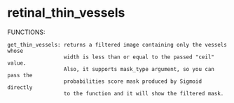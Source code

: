 # retinal_thin_vessels
FUNCTIONS:

    get_thin_vessels: returns a filtered image containing only the vessels whose 
                      width is less than or equal to the passed "ceil" value. 
                      Also, it supports mask_type argument, so you can pass the 
                      probabilities score mask produced by Sigmoid directly
                      to the function and it will show the filtered mask.
